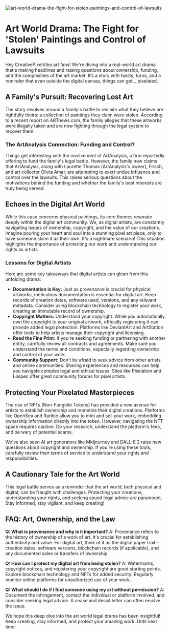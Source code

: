 ![art-world-drama-the-fight-for-stolen-paintings-and-control-of-lawsuits](https://images.pexels.com/photos/33401012/pexels-photo-33401012.jpeg?auto=compress&cs=tinysrgb&fit=crop&h=627&w=1200)

# Art World Drama: The Fight for 'Stolen' Paintings and Control of Lawsuits

Hey CreativePixelVibe.art fans! We're diving into a real-world art drama that's making headlines and raising questions about ownership, funding, and the complexities of the art market. It’s a story with twists, turns, and a reminder that even outside the digital canvas, things can get… pixelated. 

## A Family's Pursuit: Recovering Lost Art

The story revolves around a family's battle to reclaim what they believe are rightfully theirs: a collection of paintings they claim were stolen.  According to a recent report on ARTnews.com, the family alleges that these artworks were illegally taken and are now fighting through the legal system to recover them.

### The ArtAnalysis Connection: Funding and Control?

Things get interesting with the involvement of ArtAnalysis, a firm reportedly offering to fund the family's legal battle. However, the family now claims that ArtAnalysis, along with Laurette Thomas (ArtAnalysis's owner), Frisch, and art collector Olivia Amar, are attempting to exert undue influence and control over the lawsuits. This raises serious questions about the motivations behind the funding and whether the family's best interests are truly being served.

## Echoes in the Digital Art World

While this case concerns physical paintings, its core themes resonate deeply within the digital art community.  We, as digital artists, are constantly navigating issues of ownership, copyright, and the value of our creations. Imagine pouring your heart and soul into a stunning pixel art piece, only to have someone claim it as their own.  It's a nightmare scenario! This situation highlights the importance of protecting our work and understanding our rights as artists.

### Lessons for Digital Artists

Here are some key takeaways that digital artists can glean from this unfolding drama:

*   **Documentation is Key:**  Just as provenance is crucial for physical artworks, meticulous documentation is essential for digital art.  Keep records of creation dates, software used, versions, and any relevant metadata.  Consider using blockchain technology to register your work, creating an immutable record of ownership.
*   **Copyright Matters:** Understand your copyright.  While you automatically own the copyright to your original artwork, officially registering it can provide added legal protection. Platforms like DeviantArt and ArtStation offer tools to help artists manage their copyright and licensing.
*   **Read the Fine Print:** If you're seeking funding or partnering with another entity, carefully review all contracts and agreements. Make sure you understand the terms and conditions, especially regarding ownership and control of your work.
*   **Community Support:** Don't be afraid to seek advice from other artists and online communities.  Sharing experiences and resources can help you navigate complex legal and ethical issues. Sites like Pixelation and Lospec offer great community forums for pixel artists.

## Protecting Your Pixelated Masterpieces

The rise of NFTs (Non-Fungible Tokens) has provided a new avenue for artists to establish ownership and monetize their digital creations. Platforms like OpenSea and Rarible allow you to mint and sell your work, embedding ownership information directly into the token. However, navigating the NFT space requires caution. Do your research, understand the platform's fees, and be wary of potential scams.

We've also seen AI art generators like Midjourney and DALL-E 2 raise new questions about copyright and ownership. If you're using these tools, carefully review their terms of service to understand your rights and responsibilities.

## A Cautionary Tale for the Art World

This legal battle serves as a reminder that the art world, both physical and digital, can be fraught with challenges. Protecting your creations, understanding your rights, and seeking sound legal advice are paramount.  Stay informed, stay vigilant, and keep creating!

## FAQ: Art, Ownership, and the Law

**Q: What is provenance and why is it important?**
A: Provenance refers to the history of ownership of a work of art. It's crucial for establishing authenticity and value. For digital art, think of it as the digital paper trail – creation dates, software versions, blockchain records (if applicable), and any documented sales or transfers of ownership.

**Q: How can I protect my digital art from being stolen?**
A: Watermarks, copyright notices, and registering your copyright are good starting points. Explore blockchain technology and NFTs for added security. Regularly monitor online platforms for unauthorized use of your work.

**Q: What should I do if I find someone using my art without permission?**
A: Document the infringement, contact the individual or platform involved, and consider seeking legal advice. A cease and desist letter can often resolve the issue.

We hope this deep dive into the art world legal drama has been insightful! Keep creating, stay informed, and protect your amazing work. Until next time!
